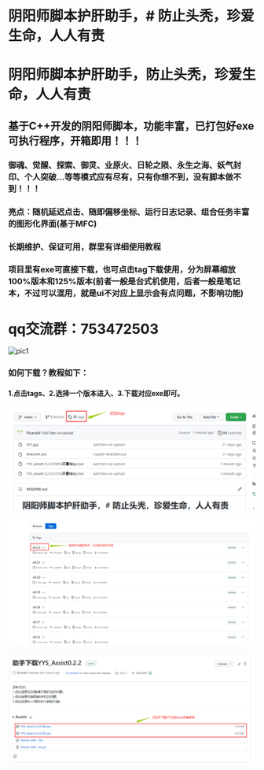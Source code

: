 # 阴阳师脚本护肝助手，# 防止头秃，珍爱生命，人人有责

# 阴阳师脚本护肝助手，防止头秃，珍爱生命，人人有责


## 基于C++开发的阴阳师脚本，功能丰富，已打包好exe可执行程序，开箱即用！！！


### 御魂、觉醒、探索、御灵、业原火、日轮之陨、永生之海、妖气封印、个人突破...等等模式应有尽有，只有你想不到，没有脚本做不到！！！


### 亮点：随机延迟点击、随即偏移坐标、运行日志记录、组合任务丰富的图形化界面(基于MFC)


### 长期维护、保证可用，群里有详细使用教程

### 项目里有exe可直接下载，也可点击tag下载使用，分为屏幕缩放100%版本和125%版本(前者一般是台式机使用，后者一般是笔记本，不过可以混用，就是ui不对应上显示会有点问题，不影响功能)

# qq交流群：753472503

![pic1](.imgs/img.png)

### 如何下载？教程如下：
#### 1.点击tags、2.选择一个版本进入、3.下载对应exe即可。
![pic1](./imgs/点击tags.png)

![pic1](./imgs/Enter.png)

![pic1](./imgs/download.png)
